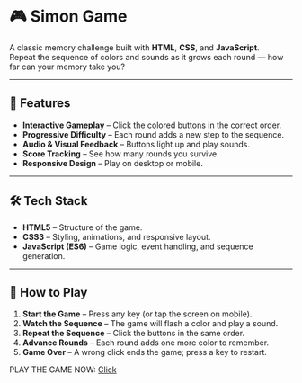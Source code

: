 # 🎮 Simon Game

A classic memory challenge built with **HTML**, **CSS**, and **JavaScript**.  
Repeat the sequence of colors and sounds as it grows each round — how far can your memory take you?

---

## 📌 Features

- **Interactive Gameplay** – Click the colored buttons in the correct order.
- **Progressive Difficulty** – Each round adds a new step to the sequence.
- **Audio & Visual Feedback** – Buttons light up and play sounds.
- **Score Tracking** – See how many rounds you survive.
- **Responsive Design** – Play on desktop or mobile.

---

## 🛠️ Tech Stack

- **HTML5** – Structure of the game.
- **CSS3** – Styling, animations, and responsive layout.
- **JavaScript (ES6)** – Game logic, event handling, and sequence generation.

---

## 🚀 How to Play

1. **Start the Game** – Press any key (or tap the screen on mobile).
2. **Watch the Sequence** – The game will flash a color and play a sound.
3. **Repeat the Sequence** – Click the buttons in the same order.
4. **Advance Rounds** – Each round adds one more color to remember.
5. **Game Over** – A wrong click ends the game; press a key to restart.

PLAY THE GAME NOW: [Click](https://code0ut.github.io/Simon_game/)

